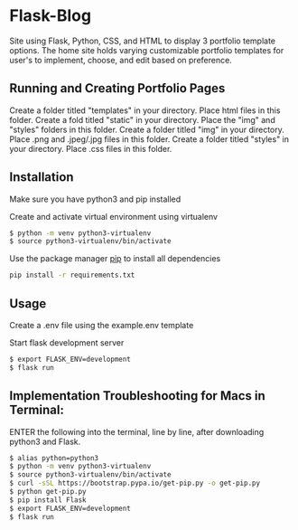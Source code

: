 # Flask-Blog

Site using Flask, Python, CSS, and HTML to display 3 portfolio template options. The home site holds varying customizable portfolio templates for user's to implement, choose, and edit based on preference.
 
## Running and Creating Portfolio Pages


Create a folder titled "templates" in your directory. Place html files in this folder.
Create a fold titled "static" in your directory. Place the "img" and "styles" folders in this folder.
Create a folder titled "img" in your directory. Place .png and .jpeg/.jpg files in this folder.
Create a folder titled "styles" in your directory. Place .css files in this folder.

## Installation

Make sure you have python3 and pip installed


Create and activate virtual environment using virtualenv
```bash
$ python -m venv python3-virtualenv
$ source python3-virtualenv/bin/activate
```

Use the package manager [pip](https://pip.pypa.io/en/stable/) to install all dependencies

```bash
pip install -r requirements.txt
```

## Usage


Create a .env file using the example.env template


Start flask development server
```bash
$ export FLASK_ENV=development
$ flask run
```

## Implementation Troubleshooting for Macs in Terminal:
ENTER the following into the terminal, line by line, after downloading python3 and Flask. 
```bash
$ alias python=python3 
$ python -m venv python3-virtualenv 
$ source python3-virtualenv/bin/activate 
$ curl -sSL https://bootstrap.pypa.io/get-pip.py -o get-pip.py
$ python get-pip.py 
$ pip install Flask 
$ export FLASK_ENV=development 
$ flask run 
```
